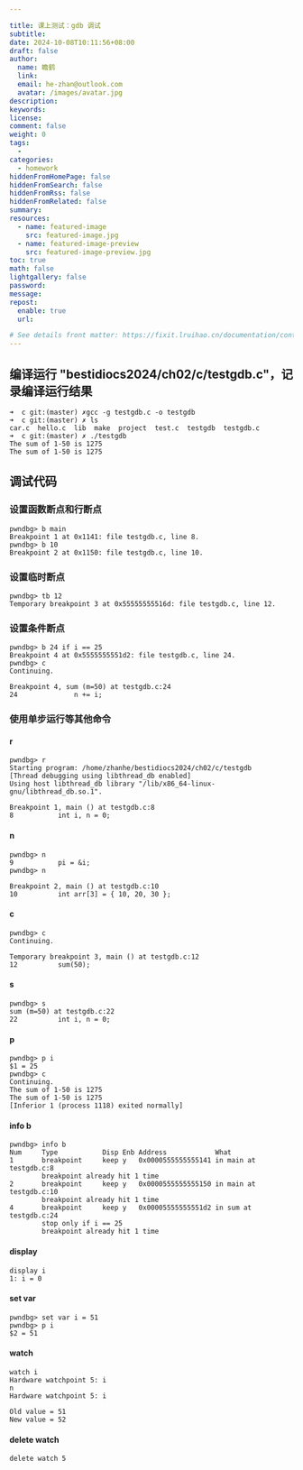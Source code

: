 ```yaml
---

title: 课上测试：gdb 调试
subtitle:
date: 2024-10-08T10:11:56+08:00
draft: false
author:
  name: 瞻鹤
  link:
  email: he-zhan@outlook.com
  avatar: /images/avatar.jpg
description:
keywords:
license:
comment: false
weight: 0
tags:
  - 
categories:
  - homework
hiddenFromHomePage: false
hiddenFromSearch: false
hiddenFromRss: false
hiddenFromRelated: false
summary:
resources:
  - name: featured-image
    src: featured-image.jpg
  - name: featured-image-preview
    src: featured-image-preview.jpg
toc: true
math: false
lightgallery: false
password:
message:
repost:
  enable: true
  url:

# See details front matter: https://fixit.lruihao.cn/documentation/content-management/introduction/#front-matter
---
```


<!--more-->	

## 编译运⾏ "bestidiocs2024/ch02/c/testgdb.c"，记录编译运⾏结果

~~~ shell
➜  c git:(master) ✗gcc -g testgdb.c -o testgdb
➜  c git:(master) ✗ ls
car.c  hello.c  lib  make  project  test.c  testgdb  testgdb.c
➜  c git:(master) ✗ ./testgdb
The sum of 1-50 is 1275
The sum of 1-50 is 1275
~~~

## 调试代码

### 设置函数断点和行断点

~~~ shell
pwndbg> b main
Breakpoint 1 at 0x1141: file testgdb.c, line 8.
pwndbg> b 10
Breakpoint 2 at 0x1150: file testgdb.c, line 10.
~~~

### 设置临时断点

~~~ shell
pwndbg> tb 12
Temporary breakpoint 3 at 0x55555555516d: file testgdb.c, line 12.
~~~

### 设置条件断点

~~~ shell
pwndbg> b 24 if i == 25
Breakpoint 4 at 0x5555555551d2: file testgdb.c, line 24.
pwndbg> c
Continuing.

Breakpoint 4, sum (m=50) at testgdb.c:24
24              n += i;
~~~



### 使⽤单步运⾏等其他命令

#### r

~~~ shell
pwndbg> r
Starting program: /home/zhanhe/bestidiocs2024/ch02/c/testgdb
[Thread debugging using libthread_db enabled]
Using host libthread_db library "/lib/x86_64-linux-gnu/libthread_db.so.1".

Breakpoint 1, main () at testgdb.c:8
8           int i, n = 0;
~~~

#### n

~~~ shell
pwndbg> n
9           pi = &i;
pwndbg> n

Breakpoint 2, main () at testgdb.c:10
10          int arr[3] = { 10, 20, 30 };
~~~

#### c

~~~ shell
pwndbg> c
Continuing.

Temporary breakpoint 3, main () at testgdb.c:12
12          sum(50);
~~~

#### s

~~~ shell
pwndbg> s
sum (m=50) at testgdb.c:22
22          int i, n = 0;
~~~

#### p

~~~ shell
pwndbg> p i
$1 = 25
pwndbg> c
Continuing.
The sum of 1-50 is 1275
The sum of 1-50 is 1275
[Inferior 1 (process 1118) exited normally]
~~~

#### info b

~~~ shell
pwndbg> info b
Num     Type           Disp Enb Address            What
1       breakpoint     keep y   0x0000555555555141 in main at testgdb.c:8
        breakpoint already hit 1 time
2       breakpoint     keep y   0x0000555555555150 in main at testgdb.c:10
        breakpoint already hit 1 time
4       breakpoint     keep y   0x00005555555551d2 in sum at testgdb.c:24
        stop only if i == 25
        breakpoint already hit 1 time
~~~

#### display

~~~ shell
display i
1: i = 0
~~~

#### set var

~~~ shell
pwndbg> set var i = 51
pwndbg> p i
$2 = 51
~~~

#### watch

~~~ shell
watch i
Hardware watchpoint 5: i
n
Hardware watchpoint 5: i

Old value = 51
New value = 52
~~~
#### delete watch
~~~ shell
delete watch 5
~~~

